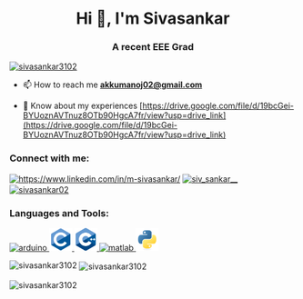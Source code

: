 <h1 align="center">Hi 👋, I'm Sivasankar</h1>
<h3 align="center">A recent EEE Grad</h3>

<p align="left"> <a href="https://github.com/ryo-ma/github-profile-trophy"><img src="https://github-profile-trophy.vercel.app/?username=sivasankar3102" alt="sivasankar3102" /></a> </p>

- 📫 How to reach me **akkumanoj02@gmail.com**

- 📄 Know about my experiences [https://drive.google.com/file/d/19bcGei-BYUoznAVTnuz8OTb90HgcA7fr/view?usp=drive_link](https://drive.google.com/file/d/19bcGei-BYUoznAVTnuz8OTb90HgcA7fr/view?usp=drive_link)

<h3 align="left">Connect with me:</h3>
<p align="left">
<a href="https://linkedin.com/in/https://www.linkedin.com/in/m-sivasankar/" target="blank"><img align="center" src="https://raw.githubusercontent.com/rahuldkjain/github-profile-readme-generator/master/src/images/icons/Social/linked-in-alt.svg" alt="https://www.linkedin.com/in/m-sivasankar/" height="30" width="40" /></a>
<a href="https://instagram.com/siv_sankar__" target="blank"><img align="center" src="https://raw.githubusercontent.com/rahuldkjain/github-profile-readme-generator/master/src/images/icons/Social/instagram.svg" alt="siv_sankar__" height="30" width="40" /></a>
<a href="https://www.hackerrank.com/sivasankar02" target="blank"><img align="center" src="https://raw.githubusercontent.com/rahuldkjain/github-profile-readme-generator/master/src/images/icons/Social/hackerrank.svg" alt="sivasankar02" height="30" width="40" /></a>
</p>

<h3 align="left">Languages and Tools:</h3>
<p align="left"> <a href="https://www.arduino.cc/" target="_blank" rel="noreferrer"> <img src="https://cdn.worldvectorlogo.com/logos/arduino-1.svg" alt="arduino" width="40" height="40"/> </a> <a href="https://www.cprogramming.com/" target="_blank" rel="noreferrer"> <img src="https://raw.githubusercontent.com/devicons/devicon/master/icons/c/c-original.svg" alt="c" width="40" height="40"/> </a> <a href="https://www.w3schools.com/cpp/" target="_blank" rel="noreferrer"> <img src="https://raw.githubusercontent.com/devicons/devicon/master/icons/cplusplus/cplusplus-original.svg" alt="cplusplus" width="40" height="40"/> </a> <a href="https://www.mathworks.com/" target="_blank" rel="noreferrer"> <img src="https://upload.wikimedia.org/wikipedia/commons/2/21/Matlab_Logo.png" alt="matlab" width="40" height="40"/> </a> <a href="https://www.python.org" target="_blank" rel="noreferrer"> <img src="https://raw.githubusercontent.com/devicons/devicon/master/icons/python/python-original.svg" alt="python" width="40" height="40"/> </a> </p>

<p><img align="left" src="https://github-readme-stats.vercel.app/api/top-langs?username=sivasankar3102&show_icons=true&locale=en&layout=compact" alt="sivasankar3102" /></p>

<p>&nbsp;<img align="center" src="https://github-readme-stats.vercel.app/api?username=sivasankar3102&show_icons=true&locale=en" alt="sivasankar3102" /></p>

<p><img align="center" src="https://github-readme-streak-stats.herokuapp.com/?user=sivasankar3102&" alt="sivasankar3102" /></p>
